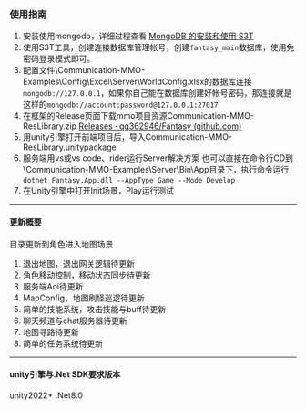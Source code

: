 ### 使用指南
1. 安装使用mongodb，详细过程查看 [MongoDB 的安装和使用 S3T](https://www.fantsida.com/d/89/6)
2. 使用S3T工具，创建连接数据库管理帐号，创建`fantasy_main`数据库，使用免密码登录模式即可。
3. 配置文件\Communication-MMO-Examples\Config\Excel\Server\WorldConfig.xlsx的数据库连接
   `mongodb://127.0.0.1`，如果你自己能在数据库创建好帐号密码，那连接就是这样的`mongodb://account:password@127.0.0.1:27017`
4. 在框架的Release页面下载mmo项目资源Communication-MMO-ResLibrary.zip [Releases · qq362946/Fantasy (github.com)](https://github.com/qq362946/Fantasy/releases)
5. 用unity引擎打开前端项目后，导入Communication-MMO-ResLibrary.unitypackage
6. 服务端用vs或vs code、rider运行Server解决方案
   也可以直接在命令行CD到 \Communication-MMO-Examples\Server\Bin\App目录下，执行命令运行
   `dotnet Fantasy.App.dll --AppType Game --Mode Develop`
7. 在Unity引擎中打开Init场景，Play运行测试

----
#### 更新概要
目录更新到角色进入地图场景
1. 退出地图，退出网关逻辑待更新
2. 角色移动控制，移动状态同步待更新
3. 服务端Aoi待更新
4. MapConfig，地图刷怪巡逻待更新
5. 简单的技能系统，攻击技能与buff待更新
6. 聊天频道与chat服务器待更新
7. 地图寻路待更新
8. 简单的任务系统待更新

----
#### unity引擎与.Net SDK要求版本
unity2022+
.Net8.0

